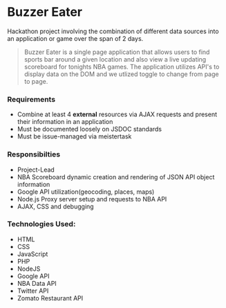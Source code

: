 # Buzzer Eater

Hackathon project involving the combination of different data sources into an application or game over the span of 2 days.

> Buzzer Eater is a single page application that allows users to find sports bar around a given location and also view a live updating scoreboard for tonights NBA games. The application utilizes API's to display data on the DOM and we utlized toggle to change from page to page.

### Requirements
- Combine at least 4 **external** resources via AJAX requests and present their information in an application
- Must be documented loosely on JSDOC standards
- Must be issue-managed via meistertask 



### Responsibilties
- Project-Lead
- NBA Scoreboard dynamic creation and rendering of JSON API object information
- Google API utilization(geocoding, places, maps)
- Node.js Proxy server setup and requests to NBA API
- AJAX, CSS and debugging


### Technologies Used:
- HTML 
- CSS
- JavaScript
- PHP
- NodeJS
- Google API 
- NBA Data API
- Twitter API
- Zomato Restaurant API

